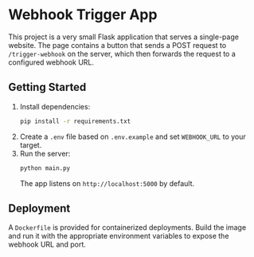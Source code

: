 # Webhook Trigger App

This project is a very small Flask application that serves a single-page website. The page contains a button that sends a POST request to `/trigger-webhook` on the server, which then forwards the request to a configured webhook URL.

## Getting Started

1. Install dependencies:
   ```bash
   pip install -r requirements.txt
   ```
2. Create a `.env` file based on `.env.example` and set `WEBHOOK_URL` to your target.
3. Run the server:
   ```bash
   python main.py
   ```
   The app listens on `http://localhost:5000` by default.

## Deployment

A `Dockerfile` is provided for containerized deployments. Build the image and run it with the appropriate environment variables to expose the webhook URL and port.
